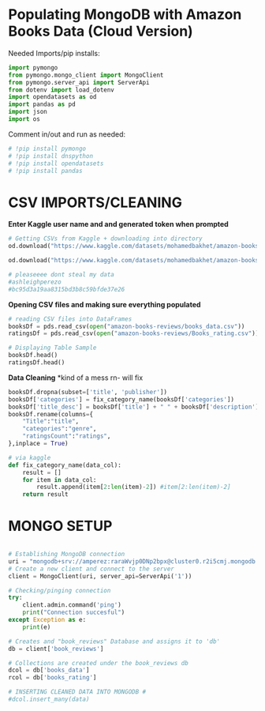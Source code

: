 # Populating MongoDB with Amazon Books Data (Cloud Version) 

Needed Imports/pip installs:
~~~ python
import pymongo
from pymongo.mongo_client import MongoClient
from pymongo.server_api import ServerApi
from dotenv import load_dotenv
import opendatasets as od
import pandas as pd
import json
import os
~~~

Comment in/out and run as needed:
~~~ python
# !pip install pymongo
# !pip install dnspython
# !pip install opendatasets
# !pip install pandas
~~~

# CSV IMPORTS/CLEANING #

**Enter Kaggle user name and and generated token when prompted**
~~~ python
# Getting CSVs from Kaggle + downloading into directory
od.download("https://www.kaggle.com/datasets/mohamedbakhet/amazon-books-reviews?select=books_data.csv")

od.download("https://www.kaggle.com/datasets/mohamedbakhet/amazon-books-reviews?select=Books_rating.csv")

# pleaseeee dont steal my data
#ashleighperezo
#bc95d3a19aa8315bd3b8c59bfde37e26
~~~

**Opening CSV files and making sure everything populated**
~~~ python
# reading CSV files into DataFrames
booksDf = pds.read_csv(open("amazon-books-reviews/books_data.csv"))
ratingsDf = pds.read_csv(open("amazon-books-reviews/Books_rating.csv"))

# Displaying Table Sample
booksDf.head()
ratingsDf.head()
~~~

**Data Cleaning** *kind of a mess rn- will fix
~~~ python
booksDf.dropna(subset=['title', 'publisher'])
booksDf['categories'] = fix_category_name(booksDf['categories'])
booksDf['title_desc'] = booksDf['title'] + " " + booksDf['description'] # could be useful for adding ids
booksDf.rename(columns={
    "Title":"title",
    "categories":"genre",
    "ratingsCount":"ratings",
},inplace = True)

# via kaggle
def fix_category_name(data_col):
    result = []
    for item in data_col:
        result.append(item[2:len(item)-2]) #item[2:len(item)-2]
    return result
~~~

# MONGO SETUP #
~~~ python

# Establishing MongoDB connection
uri = "mongodb+srv://amperez:raraWvjp0DNp2bpx@cluster0.r2i5cmj.mongodb.net/?retryWrites=true&w=majority&appName=Cluster0"
# Create a new client and connect to the server
client = MongoClient(uri, server_api=ServerApi('1'))

# Checking/pinging connection
try:
    client.admin.command('ping')
    print("Connection succesful")
except Exception as e:
    print(e)

# Creates and "book_reviews" Database and assigns it to 'db'
db = client['book_reviews']

# Collections are created under the book_reviews db
dcol = db['books_data']
rcol = db['books_rating']

# INSERTING CLEANED DATA INTO MONGODB #
#dcol.insert_many(data)
~~~

~~~ python
~~~